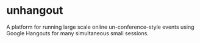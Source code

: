 unhangout
=========

A platform for running large scale online un-conference-style events using Google Hangouts for many simultaneous small sessions.
